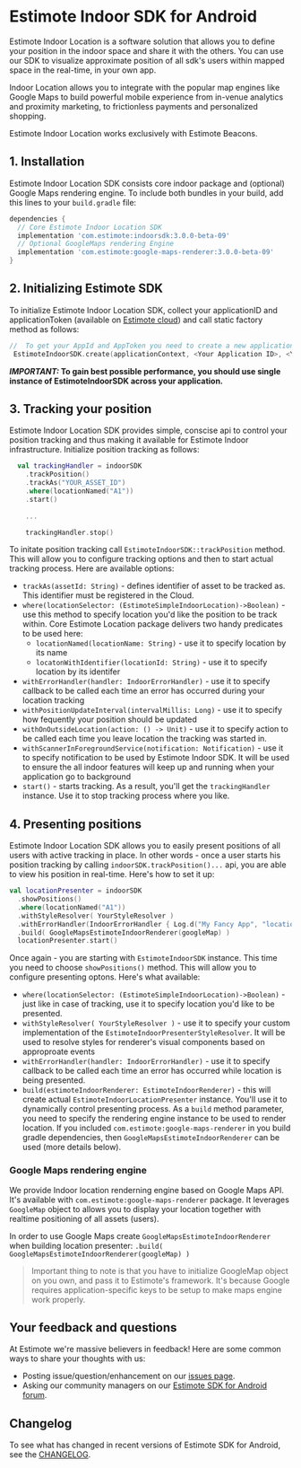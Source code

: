 # Estimote Indoor SDK for Android

Estimote Indoor Location is a software solution that allows you to define your position in the indoor space and share it with the others. You can use our SDK to visualize approximate position of all sdk's users within mapped space in the real-time, in your own app.

Indoor Location allows you to integrate with the popular map engines like Google Maps to build powerful mobile experience from in-venue analytics and proximity marketing, to frictionless payments and personalized shopping.

Estimote Indoor Location works exclusively with Estimote Beacons.

## 1. Installation

Estimote Indoor Location SDK consists core indoor package and (optional) Google Maps rendering engine.
To include both bundles in your build, add this lines to your `build.gradle` file:

```gradle
dependencies {
  // Core Estimote Indoor Location SDK
  implementation 'com.estimote:indoorsdk:3.0.0-beta-09' 
  // Optional GoogleMaps rendering Engine
  implementation 'com.estimote:google-maps-renderer:3.0.0-beta-09' 
}
```

## 2. Initializing Estimote SDK

To initialize Estimote Indoor Location SDK, collect your applicationID and applicationToken (available on [Estimote cloud](https://cloud.estimote.com/)) and  call static factory method as follows:

```Kotlin
//  To get your AppId and AppToken you need to create a new application in Estimote Cloud.
 EstimoteIndoorSDK.create(applicationContext, <Your Application ID>, <Your Application Token>)
```
 __*IMPORTANT:* To gain best possible performance, you should use single instance of EstimoteIndoorSDK across your application.__

## 3. Tracking your position
Estimote Indoor Location SDK provides simple, conscise api to control your position tracking and thus making it available for Estimote Indoor infrastructure.
Initialize position tracking as follows:

``` Kotlin
  val trackingHandler = indoorSDK
    .trackPosition()
    .trackAs("YOUR_ASSET_ID")
    .where(locationNamed("A1"))
    .start()
    
    ...

    trackingHandler.stop()
```

To initate position tracking call `EstimoteIndoorSDK::trackPosition` method. This will allow you to configure tracking options and then to start actual tracking process. Here are available options:

* `trackAs(assetId: String)` - defines identifier of asset to be tracked as. This identifier must be registered in the Cloud.
* `where(locationSelector: (EstimoteSimpleIndoorLocation)->Boolean)` - use this method to specify location you'd like the position to be track within. Core Estimote Location package delivers two handy predicates to be used here:
  * `locationNamed(locationName: String)` - use it to specify location by its name
  * `locatonWithIdentifier(locationId: String)` - use it to specify location by its identifer
* `withErrorHandler(handler: IndoorErrorHandler)` - use it to specify callback to be called each time an error has occurred during your location tracking
* `withPositionUpdateInterval(intervalMillis: Long)` - use it to specify how fequently your position should be updated
* `withOnOutsideLocation(action: () -> Unit)` - use it to specify action to be called each time you leave location the tracking was started in.
* `withScannerInForegroundService(notification: Notification)` - use it to specify notification to be used by Estimote Indoor SDK. It will be used to ensure the all indoor features will keep up and running when your application go to background
* `start()` - starts tracking. As a result, you'll get the `trackingHandler` instance. Use it to stop tracking process where you like.

## 4. Presenting positions
Estimote Indoor Location SDK allows you to easily present positions of all users with active tracking in place. 
In other words - once a user starts his position tracking by calling `indoorSDK.trackPosition()...` api, you are able to view his position in real-time. Here's how to set it up:
```Kotlin
val locationPresenter = indoorSDK
  .showPositions()
  .where(locationNamed("A1"))
  .withStyleResolver( YourStyleResolver )
  .withErrorHandler(IndoorErrorHandler { Log.d("My Fancy App", "locationPresenter error: $it") } )
  .build( GoogleMapsEstimoteIndoorRenderer(googleMap) )
  locationPresenter.start()
```
Once again - you are starting with `EstimoteIndoorSDK` instance. This time you need to choose `showPositions()` method.
This will allow you to configure presenting optons. Here's what available:

* `where(locationSelector: (EstimoteSimpleIndoorLocation)->Boolean)` - just like in case of tracking, use it to specify location you'd like to be presented.
* `withStyleResolver( YourStyleResolver )` - use it to specify your custom implementation of the `EstimoteIndoorPresenterStyleResolver`. It will be used to resolve styles for renderer's visual components based on approproate events
* `withErrorHandler(handler: IndoorErrorHandler)` - use it to specify callback to be called each time an error has occurred while location is being presented.
* `build(estimoteIndoorRenderer: EstimoteIndoorRenderer)` - this will create actual `EstimoteIndoorLocationPresenter` instance. You'll use it to dynamically control presenting process. As a `build` method parameter, you need to specify the rendering engine instance to be used to render location. If you included `com.estimote:google-maps-renderer` in you build gradle dependencies, then `GoogleMapsEstimoteIndoorRenderer` can be used (more details below).

### Google Maps rendering engine
We provide Indoor location renderning engine based on Google Maps API. It's available with `com.estimote:google-maps-renderer` package. It leverages `GoogleMap` object to allows you to display your location together with realtime positioning of all assets (users). 

In order to use Google Maps create `GoogleMapsEstimoteIndoorRenderer` when building location presenter: `.build( GoogleMapsEstimoteIndoorRenderer(googleMap) )`

>Important thing to note is that you have to initialize GoogleMap object on you own, and pass it to Estimote's framework.
It's because Google requires application-specific keys to be setup to make maps engine work properly.

## Your feedback and questions
At Estimote we're massive believers in feedback! Here are some common ways to share your thoughts with us:
  - Posting issue/question/enhancement on our [issues page](https://github.com/Estimote/Android-SDK/issues).
  - Asking our community managers on our [Estimote SDK for Android forum](https://forums.estimote.com/c/android-sdk).

## Changelog
To see what has changed in recent versions of Estimote SDK for Android, see the [CHANGELOG](CHANGELOG.md).
